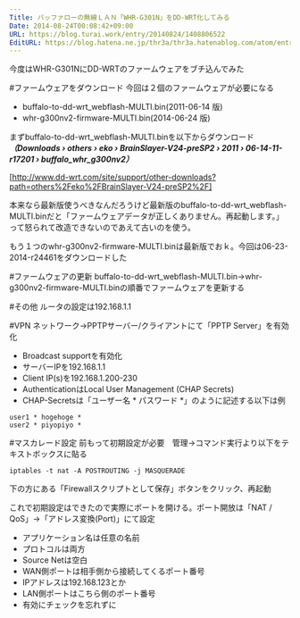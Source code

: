 ```yaml
---
Title: バッファローの無線ＬＡＮ「WHR-G301N」をDD-WRT化してみる
Date: 2014-08-24T00:08:42+09:00
URL: https://blog.turai.work/entry/20140824/1408806522
EditURL: https://blog.hatena.ne.jp/thr3a/thr3a.hatenablog.com/atom/entry/12921228815731059393
---
```


今度はWHR-G301NにDD-WRTのファームウェアをブチ込んでみた

#ファームウェアをダウンロード
今回は２個のファームウェアが必要になる

- buffalo-to-dd-wrt_webflash-MULTI.bin(2011-06-14 版)
- whr-g300nv2-firmware-MULTI.bin(2014-06-24 版)

まずbuffalo-to-dd-wrt_webflash-MULTI.binを以下からダウンロード
***（Downloads › others › eko › BrainSlayer-V24-preSP2 › 2011 › 06-14-11-r17201 › buffalo_whr_g300nv2）***

[http://www.dd-wrt.com/site/support/other-downloads?path=others%2Feko%2FBrainSlayer-V24-preSP2%2F]

本来なら最新版使うべきなんだろうけど最新版のbuffalo-to-dd-wrt_webflash-MULTI.binだと「ファームウェアデータが正しくありません。再起動します。」って怒られて改造できないのであえて古いのを使う。

もう１つのwhr-g300nv2-firmware-MULTI.binは最新版でおｋ。今回は06-23-2014-r24461をダウンロードした

#ファームウェアの更新
buffalo-to-dd-wrt_webflash-MULTI.bin→whr-g300nv2-firmware-MULTI.binの順番でファームウェアを更新する

#その他
ルータの設定は192.168.1.1

#VPN
ネットワーク→PPTPサーバー/クライアントにて「PPTP Server」を有効化

- Broadcast supportを有効化
- サーバーIPを192.168.1.1
- Client IP(s)を192.168.1.200-230
- AuthenticationはLocal User Management (CHAP Secrets)
- CHAP-Secretsは「ユーザー名 * パスワード *」のように記述する以下は例
```
user1 * hogehoge *
user2 * piyopiyo *
```
#マスカレード設定
前もって初期設定が必要　管理→コマンド実行より以下をテキストボックスに貼る
```
iptables -t nat -A POSTROUTING -j MASQUERADE
```
下の方にある「Firewallスクリプトとして保存」ボタンをクリック、再起動

これで初期設定はできたので実際にポートを開ける。ポート開放は「NAT / QoS」→「アドレス変換(Port)」にて設定

- アプリケーション名は任意の名前
- プロトコルは両方
- Source Netは空白
- WAN側ポートは相手側から接続してくるポート番号
- IPアドレスは192.168.123とか
- LAN側ポートはこちら側のポート番号
- 有効にチェックを忘れずに
